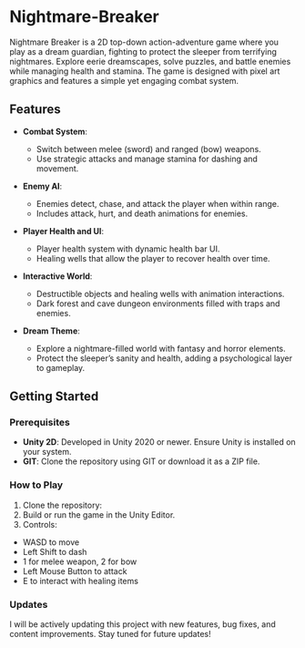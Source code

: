 # Nightmare-Breaker
Nightmare Breaker is a 2D top-down action-adventure game where you play as a dream guardian, fighting to protect the sleeper from terrifying nightmares. Explore eerie dreamscapes, solve puzzles, and battle enemies while managing health and stamina. The game is designed with pixel art graphics and features a simple yet engaging combat system.

## Features

- **Combat System**: 
  - Switch between melee (sword) and ranged (bow) weapons.
  - Use strategic attacks and manage stamina for dashing and movement.
  
- **Enemy AI**: 
  - Enemies detect, chase, and attack the player when within range.
  - Includes attack, hurt, and death animations for enemies.

- **Player Health and UI**:
  - Player health system with dynamic health bar UI.
  - Healing wells that allow the player to recover health over time.
  
- **Interactive World**:
  - Destructible objects and healing wells with animation interactions.
  - Dark forest and cave dungeon environments filled with traps and enemies.

- **Dream Theme**:
  - Explore a nightmare-filled world with fantasy and horror elements.
  - Protect the sleeper’s sanity and health, adding a psychological layer to gameplay.

## Getting Started

### Prerequisites

- **Unity 2D**: Developed in Unity 2020 or newer. Ensure Unity is installed on your system.
- **GIT**: Clone the repository using GIT or download it as a ZIP file.

### How to Play

1. Clone the repository:
2. Build or run the game in the Unity Editor.
3. Controls:
- WASD to move
- Left Shift to dash
- 1 for melee weapon, 2 for bow
- Left Mouse Button to attack
- E to interact with healing items

### Updates
I will be actively updating this project with new features, bug fixes, and content improvements. Stay tuned for future updates!
